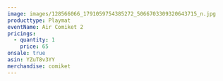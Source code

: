 ```yaml
---
image: images/128566066_1791059754385272_5066703309320643715_n.jpg
producttype: Playmat
eventName: Air Comiket 2
pricings:
  - quantity: 1
    price: 65
onsale: true
asin: YZuT8v3YY
merchandise: comiket
---
```

